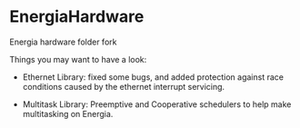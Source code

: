 EnergiaHardware
===============

Energia hardware folder fork

Things you may want to have a look:

- Ethernet Library: fixed some bugs, and added protection against race conditions caused by the ethernet interrupt servicing.
  
- Multitask Library: Preemptive and Cooperative schedulers to help make multitasking on Energia.
  
